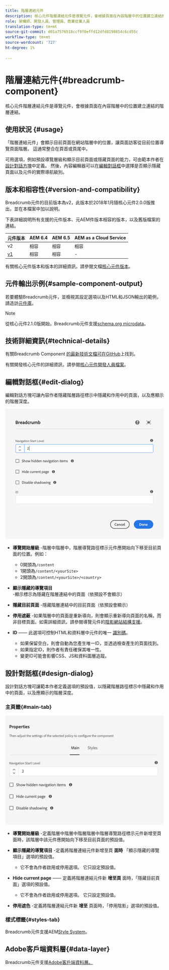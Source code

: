 ```yaml
---
title: 階層連結元件
description: 核心元件階層連結元件是導覽元件，會根據頁面在內容階層中的位置建立連結的階層連結。
role: 架構師、開發人員、管理員、商業從業人員
translation-type: tm+mt
source-git-commit: d01a7576518ccf9f0effd12dfd8198854c6cd55c
workflow-type: tm+mt
source-wordcount: '727'
ht-degree: 1%

---
```



# 階層連結元件{#breadcrumb-component}

核心元件階層連結元件是導覽元件，會根據頁面在內容階層中的位置建立連結的階層連結。

## 使用狀況 {#usage}

「階層連結元件」會顯示目前頁面在網站階層中的位置，讓頁面訪客從目前位置導覽頁面階層。 這通常整合在頁首或頁尾中。

可用選項，例如預設導覽層級和顯示目前頁面或隱藏頁面的能力，可由範本作者在[設計對話方塊](#design-dialog)中定義。 然後，內容編輯器可以在[編輯對話框](#edit-dialog)中選擇是否顯示隱藏頁面以及元件的實際導航級別。

## 版本和相容性{#version-and-compatibility}

Breadcrumb元件的目前版本為v2，此版本於2018年1月隨核心元件2.0.0版推出，並在本檔案中加以說明。

下表詳細說明所有支援的元件版本、元AEM件版本相容的版本，以及舊版檔案的連結。

| 元件版本 | AEM 6.4 | AEM 6.5 | AEM as a Cloud Service  |
|--- | --- |--- |---|
| v2 | 相容 | 相容 | 相容 |
| [v1](v1/breadcrumb-v1.md) | 相容 | 相容 | - |

有關核心元件版本和版本的詳細資訊，請參閱文檔[核心元件版本](/help/versions.md)。

## 元件輸出示例{#sample-component-output}

若要體驗Breadcrumb元件，並檢視其設定選項以及HTML和JSON輸出的範例，請造訪[元件庫](https://adobe.com/go/aem_cmp_library_breadcrumb)。

>[!NOTE]
>
>從核心元件2.1.0版開始，Breadcrumb元件支援[schema.org microdata](https://schema.org/BreadcrumbList)。

## 技術詳細資訊{#technical-details}

有關Breadcrumb Component [的最新技術文檔可在GitHub](https://adobe.com/go/aem_cmp_tech_breadcrumb_v2)上找到。

有關開發核心元件的詳細資訊，請參閱[核心元件開發人員檔案](/help/developing/overview.md)。

## 編輯對話框{#edit-dialog}

編輯對話方塊可讓內容作者隱藏階層路徑標示中隱藏和作用中的頁面，以及應顯示的階層深度。

![階層連結元件編輯對話方塊](/help/assets/breadcrumb-edit.png)

* **導覽開始層級** -階層中階層中，階層導覽路徑標示元件應開始向下移至目前頁面的位置。例如：

   * 0開頭為`/content`
   * 1開頭為`/content/<yourSite>`
   * 2開頭為`/content/<yourSite>/<country>`

* **顯示隱藏的導覽項目** -顯示標示為隱藏在階層連結中的頁面（依預設不會顯示）
* **隱藏目前頁面** -隱藏階層連結中的目前頁面（依預設會顯示）
* **停用遮蔽** -如果階層中的頁面是重新導向，則會顯示重新導向頁面的名稱，而非目標頁面。如需詳細資訊，請參閱導覽元件的[陰影網站結構支援](navigation.md#shadow-structure)。
* **ID**  —— 此選項可控制HTML和資料層中元件的唯一 [識別碼](/help/developing/data-layer/overview.md)。
   * 如果保留空白，則會自動為您產生唯一ID，並透過檢查產生的頁面找到。
   * 如果指定ID，則作者有責任確保其唯一性。
   * 變更ID可能會影響CSS、JS和資料圖層追蹤。

## 設計對話框{#design-dialog}

設計對話方塊可讓範本作者定義選項的預設值，以隱藏階層路徑標示中隱藏和作用中的頁面，以及應顯示的階層深度。

### 主頁籤{#main-tab}

![](/help/assets/breadcrumb-design.png)

* **導覽開始層級** -定義階層中階層中階層階層中階層導覽路徑標示元件新增至頁面時，該階層中該元件應開始向下移至目前頁面的預設值。
* **顯示隱藏的導覽項目** -定義將階層連結元件新增至頁 **面時** 「顯示隱藏的導覽項目」選項的預設值。

   * 它不會為作者啟用或停用選項。 它只設定預設值。

* **Hide current page** —— 定義將階層連結元件新 **增至頁** 面時，「隱藏目前頁面」選項的預設值。

   * 它不會為作者啟用或停用選項。 它只設定預設值。

* **停用遮色** -定義將階層連結元件新 **增至** 頁面時，「停用陰影」選項的預設值。

### 樣式標籤{#styles-tab}

Breadcrumb元件支援AEM[Style System](/help/get-started/authoring.md#component-styling)。

## Adobe客戶端資料層{#data-layer}

Breadcrumb元件支援[Adobe客戶端資料層。](/help/developing/data-layer/overview.md)
